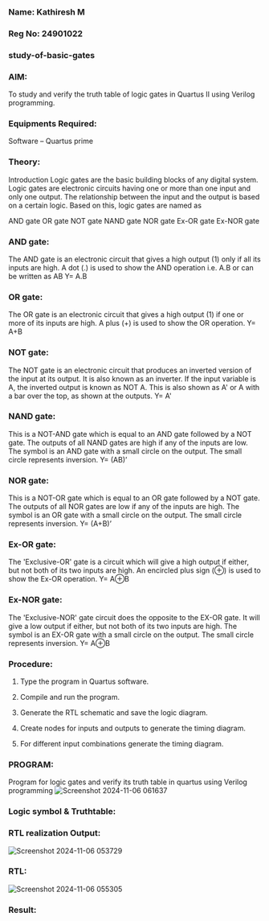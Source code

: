 ### Name: Kathiresh M 
### Reg No: 24901022
### study-of-basic-gates

### AIM: 

To study and verify the truth table of logic gates in Quartus II using Verilog programming.

### Equipments Required:

Software – Quartus prime 

### Theory:

Introduction Logic gates are the basic building blocks of any digital system. Logic gates are electronic circuits having one or more than one input and only one output. The relationship between the input and the output is based on a certain logic. Based on this, logic gates are named as

AND gate OR gate NOT gate NAND gate NOR gate Ex-OR gate Ex-NOR gate

### AND gate:

The AND gate is an electronic circuit that gives a high output (1) only if all its inputs are high. A dot (.) is used to show the AND operation i.e. A.B or can be written as AB
Y= A.B

### OR gate: 

The OR gate is an electronic circuit that gives a high output (1) if one or more of its inputs are high. A plus (+) is used to show the OR operation.
Y= A+B

### NOT gate:

The NOT gate is an electronic circuit that produces an inverted version of the input at its output. It is also known as an inverter. If the input variable is A, the inverted output is known as NOT A. This is also shown as A' or A with a bar over the top, as shown at the outputs.
Y= A'

### NAND gate:

This is a NOT-AND gate which is equal to an AND gate followed by a NOT gate. The outputs of all NAND gates are high if any of the inputs are low. The symbol is an AND gate with a small circle on the output. The small circle represents inversion.
Y= (AB)’

### NOR gate:

This is a NOT-OR gate which is equal to an OR gate followed by a NOT gate. The outputs of all NOR gates are low if any of the inputs are high. The symbol is an OR gate with a small circle on the output. The small circle represents inversion.
Y= (A+B)’

### Ex-OR gate:

The 'Exclusive-OR' gate is a circuit which will give a high output if either, but not both of its two inputs are high. An encircled plus sign (⊕) is used to show the Ex-OR operation.
Y= A⊕B

### Ex-NOR gate:

The 'Exclusive-NOR' gate circuit does the opposite to the EX-OR gate. It will give a low output if either, but not both of its two inputs are high. The symbol is an EX-OR gate with a small circle on the output. The small circle represents inversion.
Y= A⊕B

### Procedure:

1.	Type the program in Quartus software.

2.	Compile and run the program.

3.	Generate the RTL schematic and save the logic diagram.

4.	Create nodes for inputs and outputs to generate the timing diagram.

5.	For different input combinations generate the timing diagram.


### PROGRAM:

Program for logic gates and verify its truth table in quartus using Verilog programming
![Screenshot 2024-11-06 061637](https://github.com/user-attachments/assets/990b831d-98c4-494e-b42c-cf5746a31af1)

 
### Logic symbol & Truthtable:

### RTL realization Output:
![Screenshot 2024-11-06 053729](https://github.com/user-attachments/assets/71531c17-c0ae-4d73-b96e-b8f1585fafb5)

### RTL:
![Screenshot 2024-11-06 055305](https://github.com/user-attachments/assets/20bf5703-3d3d-4f4a-992a-fe14ac60489f)

### Result:


